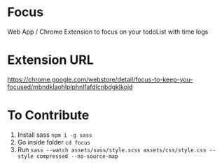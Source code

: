 # Focus
Web App / Chrome Extension to focus on your todoList with time logs

# Extension URL
https://chrome.google.com/webstore/detail/focus-to-keep-you-focused/mbndklaohlplphnlfafdlcnbdgklkojd

# To Contribute
1. Install sass `npm i -g sass`
2. Go inside folder `cd focus`
3. Run `sass --watch assets/sass/style.scss assets/css/style.css --style compressed --no-source-map`
